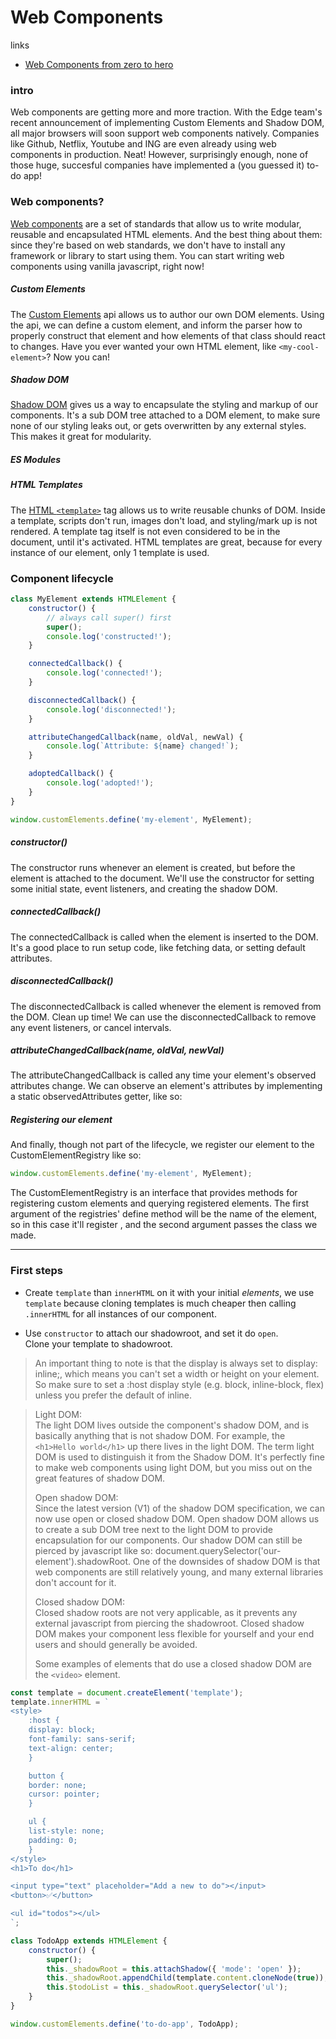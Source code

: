 # Web Components

links
- [Web Components from zero to hero](https://dev.to/thepassle/web-components-from-zero-to-hero-4n4m)


### intro
Web components are getting more and more traction. With the Edge team's recent announcement of implementing Custom Elements and Shadow DOM, all major browsers will soon support web components natively. Companies like Github, Netflix, Youtube and ING are even already using web components in production. Neat! However, surprisingly enough, none of those huge, succesful companies have implemented a (you guessed it) to-do app!


### Web components?
[Web components](https://developer.mozilla.org/en-US/docs/Web/Web_Components) are a set of standards that allow us to write modular, reusable and encapsulated HTML elements. And the best thing about them: since they're based on web standards, we don't have to install any framework or library to start using them. You can start writing web components using vanilla javascript, right now!

##### Custom Elements
The [Custom Elements](https://w3c.github.io/webcomponents/spec/custom/) api allows us to author our own DOM elements. Using the api, we can define a custom element, and inform the parser how to properly construct that element and how elements of that class should react to changes. Have you ever wanted your own HTML element, like `<my-cool-element>`? Now you can!

##### Shadow DOM
[Shadow DOM](https://w3c.github.io/webcomponents/spec/custom/) gives us a way to encapsulate the styling and markup of our components. It's a sub DOM tree attached to a DOM element, to make sure none of our styling leaks out, or gets overwritten by any external styles. This makes it great for modularity.

##### ES Modules

##### HTML Templates
The [HTML `<template>`](https://html.spec.whatwg.org/multipage/scripting.html#the-template-element/) tag allows us to write reusable chunks of DOM. Inside a template, scripts don't run, images don't load, and styling/mark up is not rendered. A template tag itself is not even considered to be in the document, until it's activated. HTML templates are great, because for every instance of our element, only 1 template is used.

### Component lifecycle
``` javascript
class MyElement extends HTMLElement {
    constructor() {
        // always call super() first
        super(); 
        console.log('constructed!');
    }

    connectedCallback() {
        console.log('connected!');
    }

    disconnectedCallback() {
        console.log('disconnected!');
    }

    attributeChangedCallback(name, oldVal, newVal) {
        console.log(`Attribute: ${name} changed!`);
    }

    adoptedCallback() {
        console.log('adopted!');
    }
}

window.customElements.define('my-element', MyElement);
```

##### constructor()
The constructor runs whenever an element is created, but before the element is attached to the document. We'll use the constructor for setting some initial state, event listeners, and creating the shadow DOM.

##### connectedCallback()
The connectedCallback is called when the element is inserted to the DOM. It's a good place to run setup code, like fetching data, or setting default attributes.

##### disconnectedCallback()
The disconnectedCallback is called whenever the element is removed from the DOM. Clean up time! We can use the disconnectedCallback to remove any event listeners, or cancel intervals.

##### attributeChangedCallback(name, oldVal, newVal)
The attributeChangedCallback is called any time your element's observed attributes change. We can observe an element's attributes by implementing a static observedAttributes getter, like so:

##### Registering our element
And finally, though not part of the lifecycle, we register our element to the CustomElementRegistry like so:
``` javascript
window.customElements.define('my-element', MyElement);
```
The CustomElementRegistry is an interface that provides methods for registering custom elements and querying registered elements. The first argument of the registries' define method will be the name of the element, so in this case it'll register <my-element>, and the second argument passes the class we made.

***

### First steps
-   Create `template` than `innerHTML` on it with your initial _elements_, we use `template` because cloning templates is much cheaper then calling `.innerHTML` for all instances of our component.

-   Use `constructor` to attach our shadowroot, and set it do `open`. <br>
    Clone your template to shadowroot.

> An important thing to note is that the display is always set to display: inline;, which means you can't set a width or height on your element. So make sure to set a :host display style (e.g. block, inline-block, flex) unless you prefer the default of inline.

> Light DOM: <br>
> The light DOM lives outside the component's shadow DOM, and is basically anything that is not shadow DOM. For example, the `<h1>Hello world</h1>` up there lives in the light DOM. The term light DOM is used to distinguish it from the Shadow DOM. It's perfectly fine to make web components using light DOM, but you miss out on the great features of shadow DOM.
>
> Open shadow DOM: <br>
> Since the latest version (V1) of the shadow DOM specification, we can now use open or closed shadow DOM. Open shadow DOM allows us to create a sub DOM tree next to the light DOM to provide encapsulation for our components. Our shadow DOM can still be pierced by javascript like so: document.querySelector('our-element').shadowRoot. One of the downsides of shadow DOM is that web components are still relatively young, and many external libraries don't account for it.
>
> Closed shadow DOM: <br>
> Closed shadow roots are not very applicable, as it prevents any external javascript from piercing the shadowroot. Closed shadow DOM makes your component less flexible for yourself and your end users and should generally be avoided.
>
>Some examples of elements that do use a closed shadow DOM are the `<video>` element.

``` javascript
const template = document.createElement('template');
template.innerHTML = `
<style>
    :host {
    display: block;
    font-family: sans-serif;
    text-align: center;
    }

    button {
    border: none;
    cursor: pointer;
    }

    ul {
    list-style: none;
    padding: 0;
    }
</style>
<h1>To do</h1>

<input type="text" placeholder="Add a new to do"></input>
<button>✅</button>

<ul id="todos"></ul>
`;

class TodoApp extends HTMLElement {
    constructor() {
        super();
        this._shadowRoot = this.attachShadow({ 'mode': 'open' });
        this._shadowRoot.appendChild(template.content.cloneNode(true));
        this.$todoList = this._shadowRoot.querySelector('ul');
    }
}

window.customElements.define('to-do-app', TodoApp);
```